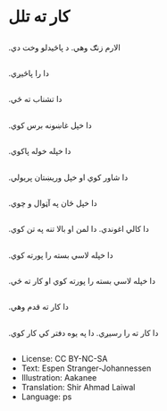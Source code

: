# کار ته تلل

##
.الارم زنګ وهي. د پاڅیدلو وخت دي

##
.دا را پاڅیږي

##
.دا تشناب ته ځي

##
.دا خپل غاښونه برس کوي

##
.دا خپله خوله پاکوي

##
.دا شاور کوي او خپل وریښتان پریولي

##
.دا خپل ځان په آټوال و چوي

##
.دا کالي اغوندي. دا لمن او بالا تنه په تن کوي

##
.دا خپله لاسي بسته را پورته کوي

##
.دا خپله لاسي بسته را پورته کوي او کار ته ځي

##
.دا کار ته قدم وهي

##
.دا کار ته را رسیږي. دا په یوه دفتر کي کار کوي

##
* License: CC BY-NC-SA
* Text: Espen Stranger-Johannessen
* Illustration: Aakanee
* Translation: Shir Ahmad Laiwal
* Language: ps
